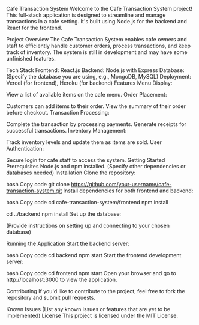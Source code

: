 Cafe Transaction System
Welcome to the Cafe Transaction System project! This full-stack application is designed to streamline and manage transactions in a cafe setting. It's built using Node.js for the backend and React for the frontend.

Project Overview
The Cafe Transaction System enables cafe owners and staff to efficiently handle customer orders, process transactions, and keep track of inventory. The system is still in development and may have some unfinished features.

Tech Stack
Frontend: React.js
Backend: Node.js with Express
Database: (Specify the database you are using, e.g., MongoDB, MySQL)
Deployment: Vercel (for frontend), Heroku (for backend)
Features
Menu Display:

View a list of available items on the cafe menu.
Order Placement:

Customers can add items to their order.
View the summary of their order before checkout.
Transaction Processing:

Complete the transaction by processing payments.
Generate receipts for successful transactions.
Inventory Management:

Track inventory levels and update them as items are sold.
User Authentication:

Secure login for cafe staff to access the system.
Getting Started
Prerequisites
Node.js and npm installed.
(Specify other dependencies or databases needed)
Installation
Clone the repository:

bash
Copy code
git clone https://github.com/your-username/cafe-transaction-system.git
Install dependencies for both frontend and backend:

bash
Copy code
cd cafe-transaction-system/frontend
npm install

cd ../backend
npm install
Set up the database:

(Provide instructions on setting up and connecting to your chosen database)

Running the Application
Start the backend server:

bash
Copy code
cd backend
npm start
Start the frontend development server:

bash
Copy code
cd frontend
npm start
Open your browser and go to http://localhost:3000 to view the application.

Contributing
If you'd like to contribute to the project, feel free to fork the repository and submit pull requests.

Known Issues
(List any known issues or features that are yet to be implemented)
License
This project is licensed under the MIT License.

